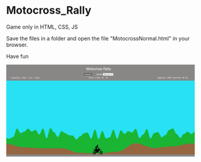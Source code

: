 # Motocross_Rally
 Game only in HTML, CSS, JS

 Save the files in a folder and open the file "MotocrossNormal.html" in your browser.

 Have fun


![ImageMotocrossPreview](ImageMotocrossPreview.png)
